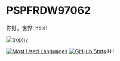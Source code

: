 # PSPFRDW97062

你好，世界! hola!

 [![trophy](https://github-profile-trophy.vercel.app/?username=PSPFRDW97062)](https://github.com/ryo-ma/github-profile-trophy)
 
 
 [![Most Used Languages](https://github-readme-stats.vercel.app/api/top-langs/?username=PSPFRDW97062&theme=gruvbox_light)](https://github.com/PSPFRDW97062)
[![GitHub Stats](https://github-readme-stats.vercel.app/api?username=PSPFRDW97062&show_icons=true&count_private=true&theme=gruvbox_light)](https://github.com/PSPFRDW97062)
 Hi! 
